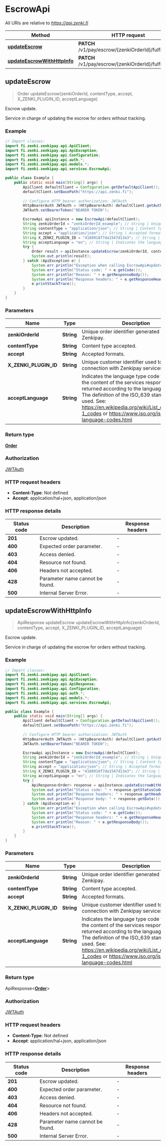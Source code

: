 # EscrowApi

All URIs are relative to *https://api.zenki.fi*

| Method | HTTP request | Description |
|------------- | ------------- | -------------|
| [**updateEscrow**](EscrowApi.md#updateEscrow) | **PATCH** /v1/pay/escrow/{zenkiOrderId}/fulfillments | Escrow update. |
| [**updateEscrowWithHttpInfo**](EscrowApi.md#updateEscrowWithHttpInfo) | **PATCH** /v1/pay/escrow/{zenkiOrderId}/fulfillments | Escrow update. |



## updateEscrow

> Order updateEscrow(zenkiOrderId, contentType, accept, X_ZENKI_PLUGIN_ID, acceptLanguage)

Escrow update.

Service in charge of updating the escrow for orders without tracking.

### Example

```java
// Import classes:
import fi.zenki.zenkipay.api.ApiClient;
import fi.zenki.zenkipay.api.ApiException;
import fi.zenki.zenkipay.api.Configuration;
import fi.zenki.zenkipay.api.auth.*;
import fi.zenki.zenkipay.api.models.*;
import fi.zenki.zenkipay.api.services.EscrowApi;

public class Example {
    public static void main(String[] args) {
        ApiClient defaultClient = Configuration.getDefaultApiClient();
        defaultClient.setBasePath("https://api.zenki.fi");
        
        // Configure HTTP bearer authorization: JWTAuth
        HttpBearerAuth JWTAuth = (HttpBearerAuth) defaultClient.getAuthentication("JWTAuth");
        JWTAuth.setBearerToken("BEARER TOKEN");

        EscrowApi apiInstance = new EscrowApi(defaultClient);
        String zenkiOrderId = "zenkiOrderId_example"; // String | Unique order identifier generated by Zenkipay.
        String contentType = "application/json"; // String | Content type accepted.
        String accept = "application/json"; // String | Accepted formats.
        String X_ZENKI_PLUGIN_ID = "4188918f7da1547d13e3"; // String | Unique customer identifier used to establish connection with Zenkipay services.
        String acceptLanguage = "en"; // String | Indicates the language type code for which the content of the services response is returned according to the language reported.  The definition of the ISO_639 standard is used. See: https://en.wikipedia.org/wiki/List_of_ISO_639-1_codes or https://www.iso.org/iso-639-language-codes.html
        try {
            Order result = apiInstance.updateEscrow(zenkiOrderId, contentType, accept, X_ZENKI_PLUGIN_ID, acceptLanguage);
            System.out.println(result);
        } catch (ApiException e) {
            System.err.println("Exception when calling EscrowApi#updateEscrow");
            System.err.println("Status code: " + e.getCode());
            System.err.println("Reason: " + e.getResponseBody());
            System.err.println("Response headers: " + e.getResponseHeaders());
            e.printStackTrace();
        }
    }
}
```

### Parameters


| Name | Type | Description  | Notes |
|------------- | ------------- | ------------- | -------------|
| **zenkiOrderId** | **String**| Unique order identifier generated by Zenkipay. | |
| **contentType** | **String**| Content type accepted. | |
| **accept** | **String**| Accepted formats. | |
| **X_ZENKI_PLUGIN_ID** | **String**| Unique customer identifier used to establish connection with Zenkipay services. | [optional] |
| **acceptLanguage** | **String**| Indicates the language type code for which the content of the services response is returned according to the language reported.  The definition of the ISO_639 standard is used. See: https://en.wikipedia.org/wiki/List_of_ISO_639-1_codes or https://www.iso.org/iso-639-language-codes.html | [optional] |

### Return type

[**Order**](Order.md)


### Authorization

[JWTAuth](../README.md#JWTAuth)

### HTTP request headers

- **Content-Type**: Not defined
- **Accept**: application/hal+json, application/json

### HTTP response details
| Status code | Description | Response headers |
|-------------|-------------|------------------|
| **201** | Escrow updated. |  -  |
| **400** | Expected order parameter. |  -  |
| **403** | Access denied. |  -  |
| **404** | Resource not found. |  -  |
| **406** | Headers not accepted. |  -  |
| **428** | Parameter name cannot be found. |  -  |
| **500** | Internal Server Error. |  -  |

## updateEscrowWithHttpInfo

> ApiResponse<Order> updateEscrow updateEscrowWithHttpInfo(zenkiOrderId, contentType, accept, X_ZENKI_PLUGIN_ID, acceptLanguage)

Escrow update.

Service in charge of updating the escrow for orders without tracking.

### Example

```java
// Import classes:
import fi.zenki.zenkipay.api.ApiClient;
import fi.zenki.zenkipay.api.ApiException;
import fi.zenki.zenkipay.api.ApiResponse;
import fi.zenki.zenkipay.api.Configuration;
import fi.zenki.zenkipay.api.auth.*;
import fi.zenki.zenkipay.api.models.*;
import fi.zenki.zenkipay.api.services.EscrowApi;

public class Example {
    public static void main(String[] args) {
        ApiClient defaultClient = Configuration.getDefaultApiClient();
        defaultClient.setBasePath("https://api.zenki.fi");
        
        // Configure HTTP bearer authorization: JWTAuth
        HttpBearerAuth JWTAuth = (HttpBearerAuth) defaultClient.getAuthentication("JWTAuth");
        JWTAuth.setBearerToken("BEARER TOKEN");

        EscrowApi apiInstance = new EscrowApi(defaultClient);
        String zenkiOrderId = "zenkiOrderId_example"; // String | Unique order identifier generated by Zenkipay.
        String contentType = "application/json"; // String | Content type accepted.
        String accept = "application/json"; // String | Accepted formats.
        String X_ZENKI_PLUGIN_ID = "4188918f7da1547d13e3"; // String | Unique customer identifier used to establish connection with Zenkipay services.
        String acceptLanguage = "en"; // String | Indicates the language type code for which the content of the services response is returned according to the language reported.  The definition of the ISO_639 standard is used. See: https://en.wikipedia.org/wiki/List_of_ISO_639-1_codes or https://www.iso.org/iso-639-language-codes.html
        try {
            ApiResponse<Order> response = apiInstance.updateEscrowWithHttpInfo(zenkiOrderId, contentType, accept, X_ZENKI_PLUGIN_ID, acceptLanguage);
            System.out.println("Status code: " + response.getStatusCode());
            System.out.println("Response headers: " + response.getHeaders());
            System.out.println("Response body: " + response.getData());
        } catch (ApiException e) {
            System.err.println("Exception when calling EscrowApi#updateEscrow");
            System.err.println("Status code: " + e.getCode());
            System.err.println("Response headers: " + e.getResponseHeaders());
            System.err.println("Reason: " + e.getResponseBody());
            e.printStackTrace();
        }
    }
}
```

### Parameters


| Name | Type | Description  | Notes |
|------------- | ------------- | ------------- | -------------|
| **zenkiOrderId** | **String**| Unique order identifier generated by Zenkipay. | |
| **contentType** | **String**| Content type accepted. | |
| **accept** | **String**| Accepted formats. | |
| **X_ZENKI_PLUGIN_ID** | **String**| Unique customer identifier used to establish connection with Zenkipay services. | [optional] |
| **acceptLanguage** | **String**| Indicates the language type code for which the content of the services response is returned according to the language reported.  The definition of the ISO_639 standard is used. See: https://en.wikipedia.org/wiki/List_of_ISO_639-1_codes or https://www.iso.org/iso-639-language-codes.html | [optional] |

### Return type

ApiResponse<[**Order**](Order.md)>


### Authorization

[JWTAuth](../README.md#JWTAuth)

### HTTP request headers

- **Content-Type**: Not defined
- **Accept**: application/hal+json, application/json

### HTTP response details
| Status code | Description | Response headers |
|-------------|-------------|------------------|
| **201** | Escrow updated. |  -  |
| **400** | Expected order parameter. |  -  |
| **403** | Access denied. |  -  |
| **404** | Resource not found. |  -  |
| **406** | Headers not accepted. |  -  |
| **428** | Parameter name cannot be found. |  -  |
| **500** | Internal Server Error. |  -  |

